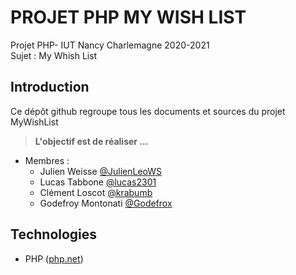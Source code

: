 # PROJET PHP MY WISH LIST
Projet PHP- IUT Nancy Charlemagne 2020-2021  
Sujet : My Whish List

## Introduction
Ce dépôt github regroupe tous les documents et sources du projet MyWishList

> **L'objectif est de réaliser ...**

* Membres :
	* Julien Weisse [@JulienLeoWS](https://github.com/JulienLeoWS)
	* Lucas Tabbone [@lucas2301](https://github.com/lucas2301)
	* Clément Loscot [@krabumb](https://github.com/krabumb)
	* Godefroy Montonati [@Godefrox](https://github.com/Godefrox)

## Technologies
* PHP ([php.net](https://www.php.net))

